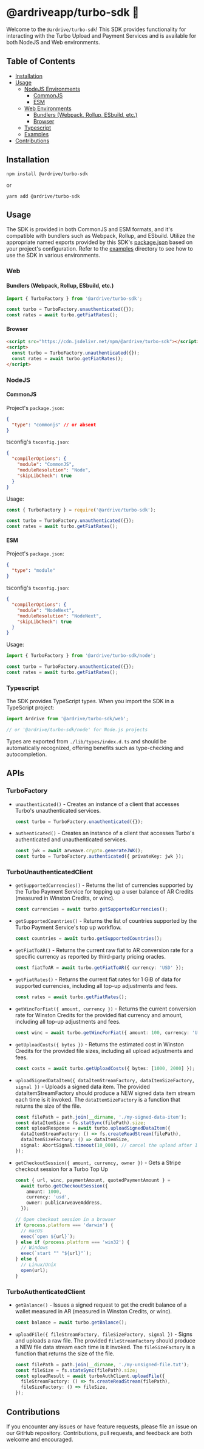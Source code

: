 # @ardriveapp/turbo-sdk 🚀

Welcome to the `@ardrive/turbo-sdk`! This SDK provides functionality for interacting with the Turbo Upload and Payment Services and is available for both NodeJS and Web environments.

## Table of Contents

- [Installation](#installation)
- [Usage](#usage)
  - [NodeJS Environments](#nodejs)
    - [CommonJS](#commonjs)
    - [ESM](#esm)
  - [Web Environments](#web)
    - [Bundlers (Webpack, Rollup, ESbuild, etc.)](#bundlers-webpack-rollup-esbuild-etc)
    - [Browser](#browser)
  - [Typescript](#typescript)
  - [Examples](./examples)
- [Contributions](#contributions)

## Installation

```shell
npm install @ardrive/turbo-sdk
```

or

```shell
yarn add @ardrive/turbo-sdk
```

## Usage

The SDK is provided in both CommonJS and ESM formats, and it's compatible with bundlers such as Webpack, Rollup, and ESbuild. Utilize the appropriate named exports provided by this SDK's [package.json] based on your project's configuration. Refer to the [examples] directory to see how to use the SDK in various environments.

### Web

#### Bundlers (Webpack, Rollup, ESbuild, etc.)

```javascript
import { TurboFactory } from '@ardrive/turbo-sdk';

const turbo = TurboFactory.unauthenticated({});
const rates = await turbo.getFiatRates();
```

#### Browser

```html
<script src="https://cdn.jsdelivr.net/npm/@ardrive/turbo-sdk"></script>
<script>
  const turbo = TurboFactory.unauthenticated({});
  const rates = await turbo.getFiatRates();
</script>
```

### NodeJS

#### CommonJS

Project's `package.json`:

```json
{
  "type": "commonjs" // or absent
}
```

tsconfig's `tsconfig.json`:

```json
{
  "compilerOptions": {
    "module": "CommonJS",
    "moduleResolution": "Node",
    "skipLibCheck": true
  }
}
```

Usage:

```javascript
const { TurboFactory } = require('@ardrive/turbo-sdk');

const turbo = TurboFactory.unauthenticated({});
const rates = await turbo.getFiatRates();
```

#### ESM

Project's `package.json`:

```json
{
  "type": "module"
}
```

tsconfig's `tsconfig.json`:

```json
{
  "compilerOptions": {
    "module": "NodeNext",
    "moduleResolution": "NodeNext",
    "skipLibCheck": true
  }
}
```

Usage:

```javascript
import { TurboFactory } from '@ardrive/turbo-sdk/node';

const turbo = TurboFactory.unauthenticated({});
const rates = await turbo.getFiatRates();
```

### Typescript

The SDK provides TypeScript types. When you import the SDK in a TypeScript project:

```typescript
import Ardrive from '@ardrive/turbo-sdk/web';

// or '@ardrive/turbo-sdk/node' for Node.js projects
```

Types are exported from `./lib/types/index.d.ts` and should be automatically recognized, offering benefits such as type-checking and autocompletion.

## APIs

### TurboFactory

- `unauthenticated()` - Creates an instance of a client that accesses Turbo's unauthenticated services.

  ```typescript
  const turbo = TurboFactory.unauthenticated({});
  ```

- `authenticated()` - Creates an instance of a client that accesses Turbo's authenticated and unauthenticated services.

  ```typescript
  const jwk = await arweave.crypto.generateJWK();
  const turbo = TurboFactory.authenticated({ privateKey: jwk });
  ```

### TurboUnauthenticatedClient

- `getSupportedCurrencies()` - Returns the list of currencies supported by the Turbo Payment Service for topping up a user balance of AR Credits (measured in Winston Credits, or winc).

  ```typescript
  const currencies = await turbo.getSupportedCurrencies();
  ```

- `getSupportedCountries()` - Returns the list of countries supported by the Turbo Payment Service's top up workflow.

  ```typescript
  const countries = await turbo.getSupportedCountries();
  ```

- `getFiatToAR()` - Returns the current raw fiat to AR conversion rate for a specific currency as reported by third-party pricing oracles.

  ```typescript
  const fiatToAR = await turbo.getFiatToAR({ currency: 'USD' });
  ```

- `getFiatRates()` - Returns the current fiat rates for 1 GiB of data for supported currencies, including all top-up adjustments and fees.

  ```typescript
  const rates = await turbo.getFiatRates();
  ```

- `getWincForFiat({ amount, currency })` - Returns the current conversion rate for Winston Credits for the provided fiat currency and amount, including all top-up adjustments and fees.

  ```typescript
  const winc = await turbo.getWincForFiat({ amount: 100, currency: 'USD' });
  ```

- `getUploadCosts({ bytes })` - Returns the estimated cost in Winston Credits for the provided file sizes, including all upload adjustments and fees.

  ```typescript
  const costs = await turbo.getUploadCosts({ bytes: [1000, 2000] });
  ```

- `uploadSignedDataItem({ dataItemStreamFactory, dataItemSizeFactory, signal })` - Uploads a signed data item. The provided dataItemStreamFactory should produce a NEW signed data item stream each time is it invoked. The `dataItemSizeFactory` is a function that returns the size of the file.

  ```typescript
  const filePath = path.join(__dirname, './my-signed-data-item');
  const dataItemSize = fs.statSync(filePath).size;
  const uploadResponse = await turbo.uploadSignedDataItem({
    dataItemStreamFactory: () => fs.createReadStream(filePath),
    dataItemSizeFactory: () => dataItemSize,
    signal: AbortSignal.timeout(10_000), // cancel the upload after 10 seconds
  });
  ```

- `getCheckoutSession({ amount, currency, owner })` - Gets a Stripe checkout session for a Turbo Top Up

  ```typescript
  const { url, winc, paymentAmount, quotedPaymentAmount } =
    await turbo.getCheckoutSession({
      amount: 1000,
      currency: 'usd',
      owner: publicArweaveAddress,
    });

  // Open checkout session in a browser
  if (process.platform === 'darwin') {
    // macOS
    exec(`open ${url}`);
  } else if (process.platform === 'win32') {
    // Windows
    exec(`start "" "${url}"`);
  } else {
    // Linux/Unix
    open(url);
  }
  ```

### TurboAuthenticatedClient

- `getBalance()` - Issues a signed request to get the credit balance of a wallet measured in AR (measured in Winston Credits, or winc).

  ```typescript
  const balance = await turbo.getBalance();
  ```

- `uploadFile({ fileStreamFactory, fileSizeFactory, signal })` - Signs and uploads a raw file. The provided `fileStreamFactory` should produce a NEW file data stream each time is it invoked. The `fileSizeFactory` is a function that returns the size of the file.

  ```typescript
  const filePath = path.join(__dirname, './my-unsigned-file.txt');
  const fileSize = fs.stateSync(filePath).size;
  const uploadResult = await turboAuthClient.uploadFile({
    fileStreamFactory: () => fs.createReadStream(filePath),
    fileSizeFactory: () => fileSize,
  });
  ```

## Contributions

If you encounter any issues or have feature requests, please file an issue on our GitHub repository. Contributions, pull requests, and feedback are both welcome and encouraged.

[package.json]: ./package.json
[examples]: ./examples
[TurboUnauthenticatedClient]: #turboUnauthenticatedClient
[TurboAuthenticatedClient]: #turboAuthenticatedClient
